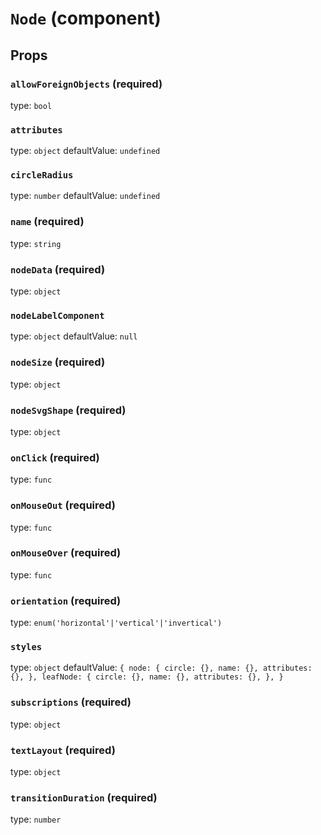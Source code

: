 `Node` (component)
==================



Props
-----

### `allowForeignObjects` (required)

type: `bool`


### `attributes`

type: `object`
defaultValue: `undefined`


### `circleRadius`

type: `number`
defaultValue: `undefined`


### `name` (required)

type: `string`


### `nodeData` (required)

type: `object`


### `nodeLabelComponent`

type: `object`
defaultValue: `null`


### `nodeSize` (required)

type: `object`


### `nodeSvgShape` (required)

type: `object`


### `onClick` (required)

type: `func`


### `onMouseOut` (required)

type: `func`


### `onMouseOver` (required)

type: `func`


### `orientation` (required)

type: `enum('horizontal'|'vertical'|'invertical')`


### `styles`

type: `object`
defaultValue: `{
  node: {
    circle: {},
    name: {},
    attributes: {},
  },
  leafNode: {
    circle: {},
    name: {},
    attributes: {},
  },
}`


### `subscriptions` (required)

type: `object`


### `textLayout` (required)

type: `object`


### `transitionDuration` (required)

type: `number`

